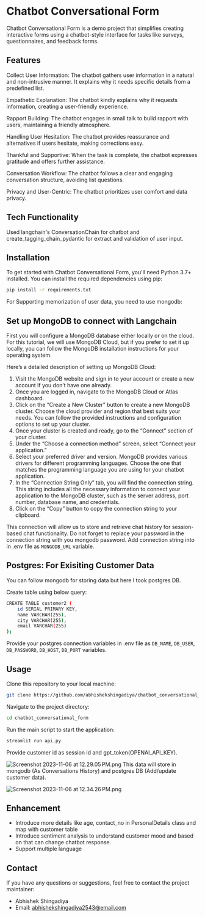 
# Chatbot Conversational Form
Chatbot Conversational Form is a demo project that simplifies creating interactive forms using a chatbot-style interface for tasks like surveys, questionnaires, and feedback forms.

## Features
Collect User Information: The chatbot gathers user information in a natural and non-intrusive manner. It explains why it needs specific details from a predefined list.

Empathetic Explanation: The chatbot kindly explains why it requests information, creating a user-friendly experience.

Rapport Building: The chatbot engages in small talk to build rapport with users, maintaining a friendly atmosphere.

Handling User Hesitation: The chatbot provides reassurance and alternatives if users hesitate, making corrections easy.

Thankful and Supportive: When the task is complete, the chatbot expresses gratitude and offers further assistance.

Conversation Workflow: The chatbot follows a clear and engaging conversation structure, avoiding list questions.

Privacy and User-Centric: The chatbot prioritizes user comfort and data privacy.



## Tech Functionality
Used langchain's ConversationChain for chatbot and create_tagging_chain_pydantic for extract and validation of user input.


## Installation

To get started with Chatbot Conversational Form, you'll need Python 3.7+ installed. You can install the required dependencies using pip:

```bash
pip install -r requirements.txt
```

For Supporting memorization of user data, you need to use mongodb:
## Set up MongoDB to connect with Langchain
First you will configure a MongoDB database either locally or on the cloud. For this tutorial, we will use MongoDB Cloud, but if you prefer to set it up locally, you can follow the MongoDB installation instructions for your operating system.

Here’s a detailed description of setting up MongoDB Cloud:

1. Visit the MongoDB website and sign in to your account or create a new account if you don’t have one already.
2. Once you are logged in, navigate to the MongoDB Cloud or Atlas dashboard.
3. Click on the “Create a New Cluster” button to create a new MongoDB cluster. Choose the cloud provider and region that best suits your needs. You can follow the provided instructions and configuration options to set up your cluster.
4. Once your cluster is created and ready, go to the “Connect” section of your cluster.
5. Under the “Choose a connection method” screen, select “Connect your application.”
6. Select your preferred driver and version. MongoDB provides various drivers for different programming languages. Choose the one that matches the programming language you are using for your chatbot application.
7. In the “Connection String Only” tab, you will find the connection string. This string includes all the necessary information to connect your application to the MongoDB cluster, such as the server address, port number, database name, and credentials.
8. Click on the “Copy” button to copy the connection string to your clipboard.

This connection will allow us to store and retrieve chat history for session-based chat functionality.
Do not forget to replace your password in the connection string with you mongodb password.
Add connection string into in .env file as `MONGODB_URL` variable.

## Postgres: For Exisiting Customer Data
You can follow mongodb for storing data but here I took postgres DB.

Create table using below query:
```bash
CREATE TABLE customer2 (
    id SERIAL PRIMARY KEY,
    name VARCHAR(255),
    city VARCHAR(255),
    email VARCHAR(255)
);
```
Provide your postgres connection variables in .env file as `DB_NAME`, `DB_USER`, `DB_PASSWORD`, `DB_HOST`, `DB_PORT` variables.


## Usage
Clone this repository to your local machine:
```bash
git clone https://github.com/abhishekshingadiya/chatbot_conversational_form.git
```

Navigate to the project directory:
```bash
cd chatbot_conversational_form
```

Run the main script to start the application:
```bash
streamlit run api.py 
```

Provide customer id as session id and gpt_token(OPENAI_API_KEY). 


![Screenshot 2023-11-06 at 12.29.05 PM.png](Screenshot%202023-11-06%20at%2012.29.05%E2%80%AFPM.png)
This data will store in mongodb (As Conversations History) and postgres DB (Add/update customer data).

![Screenshot 2023-11-06 at 12.34.26 PM.png](Screenshot%202023-11-06%20at%2012.34.26%E2%80%AFPM.png)

## Enhancement
- Introduce more details like age, contact_no in PersonalDetails class and map with customer table
- Introduce sentiment analysis to understand customer mood and based on that can change chatbot response.
- Support multiple language

## Contact

If you have any questions or suggestions, feel free to contact the project maintainer:

- Abhishek Shingadiya
- Email: abhishekshingadiya2543@email.com